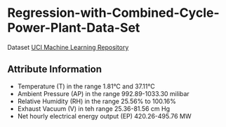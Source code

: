 # Regression-with-Combined-Cycle-Power-Plant-Data-Set

Dataset  [UCI Machine Learning Repository](https://archive.ics.uci.edu/ml/datasets/Combined+Cycle+Power+Plant#)


## Attribute Information

- Temperature (T) in the range 1.81°C and 37.11°C
- Ambient Pressure (AP) in the range 992.89-1033.30 milibar
- Relative Humidity (RH) in the range 25.56% to 100.16%
- Exhaust Vacuum (V) in teh range 25.36-81.56 cm Hg
- Net hourly electrical energy output (EP) 420.26-495.76 MW
